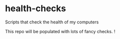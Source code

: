 # health-checks
Scripts that check the health of my computers

This repo will be populated with lots of fancy checks. !
